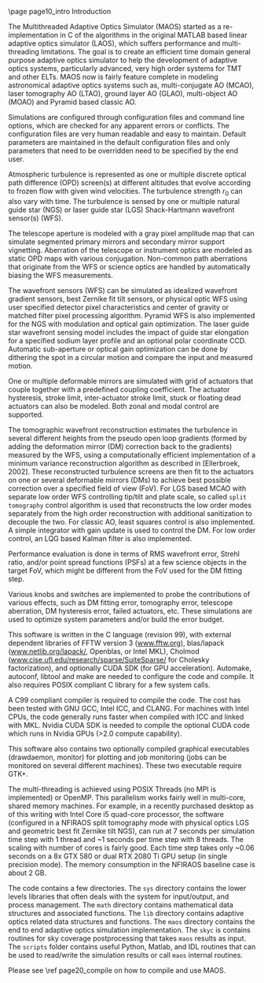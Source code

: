 \page page10_intro Introduction

The Multithreaded Adaptive Optics Simulator (MAOS) started as a re-implementation
in C of the algorithms in the original MATLAB based linear adaptive optics
simulator (LAOS), which suffers performance and multi-threading limitations. The
goal is to create an efficient time domain general purpose adaptive
optics simulator to help the development of adaptive optics systems,
particularly advanced, very high order systems for TMT and other ELTs. MAOS now
is fairly feature complete in modeling astronomical adaptive optics systems such
as, multi-conjugate AO (MCAO), laser tomography AO (LTAO), ground layer AO
(GLAO), multi-object AO (MOAO) and Pyramid based classic AO.

Simulations are configured through configuration files and command line options,
which are checked for any apparent errors or conflicts. The configuration files
are very human readable and easy to maintain. Default parameters are maintained
in the default configuration files and only parameters that need to be overridden
need to be specified by the end user.

Atmospheric turbulence is represented as one or multiple discrete optical path
difference (OPD) screen(s) at different altitudes that evolve according to
frozen flow with given wind velocities. The turbulence strength $r_0$ can also
vary with time. The turbulence is sensed by one or multiple natural guide star
(NGS) or laser guide star (LGS) Shack-Hartmann wavefront sensor(s) (WFS).  

The telescope aperture is modeled with a gray pixel amplitude map that can
simulate segmented primary mirrors and secondary mirror support vignetting.
Aberration of the telescope or instrument optics are modeled as static OPD maps
with various conjugation. Non-common path aberrations that originate from the WFS
or science optics are handled by automatically biasing the WFS measurements.

The wavefront sensors (WFS) can be simulated as idealized wavefront gradient
sensors, best Zernike fit tilt sensors, or physical optic WFS using user
specified detector pixel characteristics and center of gravity or matched filter
pixel processing algorithm. Pyramid WFS is also implemented for the NGS with
modulation and optical gain optimization. The laser guide star wavefront sensing
model includes the impact of guide star elongation for a specified sodium layer
profile and an optional polar coordinate CCD. Automatic sub-aperture or optical
gain optimization can be done by dithering the spot in a circular motion and
compare the input and measured motion.

One or multiple deformable mirrors are simulated with grid of actuators that
couple together with a predefined coupling coefficient. The actuator hysteresis,
stroke limit, inter-actuator stroke limit, stuck or floating dead actuators can
also be modeled. Both zonal and modal control are supported.

The tomographic wavefront reconstruction estimates the turbulence in several
different heights from the pseudo open loop gradients (formed by adding the
deformation mirror (DM) correction back to the gradients) measured by the WFS,
using a computationally efficient implementation of a minimum variance
reconstruction algorithm as described in [Ellerbroek, 2002]. These reconstructed
turbulence screens are then fit to the actuators on one or several deformable
mirrors (DMs) to achieve best possible correction over a specified field of view
(FoV). For LGS based MCAO with separate low order WFS controlling tip/tilt and
plate scale, so called `split tomography` control algorithm is used that
reconstructs the low order modes separately from the high order reconstruction
with additional sanitization to decouple the two. For classic AO, least squares
control is also implemented. A simple integrator with gain update is used to
control the DM. For low order control, an LQG based Kalman filter is also
implemented.

Performance evaluation is done in terms of RMS wavefront error, Strehl ratio,
and/or point spread functions (PSFs) at a few science objects in the target FoV,
which might be different from the FoV used for the DM fitting step.

Various knobs and switches are implemented to probe the contributions of various
effects, such as DM fitting error, tomography error, telescope aberration, DM
hysteresis error, failed actuators, etc. These simulations are used to optimize
system parameters and/or build the error budget.

This software is written in the C language (revision 99), with external
dependent libraries of FFTW version 3 (www.fftw.org), blas/lapack
(www.netlib.org/lapack/, Openblas, or Intel MKL), Cholmod
(www.cise.ufl.edu/research/sparse/SuiteSparse/ for Cholesky factorization), and
optionally CUDA SDK (for GPU acceleration). Automake, autoconf, libtool and make
are needed to configure the code and compile. It also requires POSIX compliant C
library for a few system calls. 

A C99 compliant compiler is required to compile the code. The cost has been
tested with GNU GCC, Intel ICC, and CLANG. For machines with Intel CPUs, the
code generally runs faster when compiled with ICC and linked with MKL. Nvidia
CUDA SDK is needed to compile the optional CUDA code which runs in Nvidia GPUs
(>2.0 compute capability).

This software also contains two optionally compiled graphical executables
(drawdaemon, monitor) for plotting and job monitoring (jobs can be monitored
on several different machines). These two executable require GTK+.

The multi-threading is achieved using POSIX Threads (no MPI is implemented) or
OpenMP. This parallelism works fairly well in multi-core, shared memory
machines. For example, in a recently purchased desktop as of this writing with
Intel Core i5 quad-core processor, the software (configured in a NFIRAOS split
tomography mode with physical optics LGS and geometric best fit Zernike tilt
NGS), can run at 7 seconds per simulation time step with 1 thread and ~1 seconds
per time step with 8 threads. The scaling with number of cores is fairly good.
Each time step takes only ~0.06 seconds on a 8x GTX 580 or dual RTX 2080 Ti GPU
setup (in single precision mode). The memory consumption in the NFIRAOS baseline
case is about 2 GB.

The code contains a few directories. The `sys` directory contains the lower
levels libraries that often deals with the system for input/output, and process
management. The `math` directory contains mathematical data structures and
associated functions. The `lib` directory contains adaptive optics related data
structures and functions. The `maos` directory contains the end to end adaptive
optics simulation implementation. The `skyc` is contains routines for sky
coverage postprocessing that takes `maos` results as input. The `scripts` folder
contains useful Python, Matlab, and IDL routines that can be used to read/write
the simulation results or call `maos` internal routines. 

Please see \ref page20_compile on how to compile and use MAOS.

